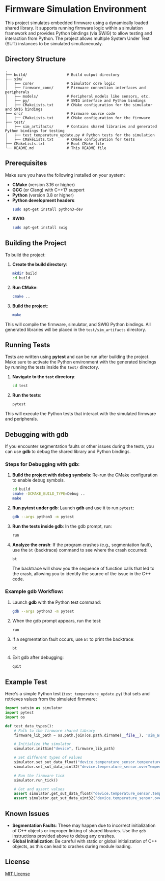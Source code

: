 
# Firmware Simulation Environment

This project simulates embedded firmware using a dynamically loaded shared library. It supports running firmware logic within a simulation framework and provides Python bindings (via SWIG) to allow testing and interaction from Python. The project allows multiple System Under Test (SUT) instances to be simulated simultaneously.

## Directory Structure

```
.
├── build/                  # Build output directory
├── sim/
│   ├── core/               # Simulator core logic
│   ├── firmware_conn/      # Firmware connection interfaces and peripherals
│   ├── models/             # Peripheral models like sensors, etc.
│   ├── py/                 # SWIG interface and Python bindings
│   ├── CMakeLists.txt      # CMake configuration for the simulator and SWIG bindings
├── src/                    # Firmware source code
│   ├── CMakeLists.txt      # CMake configuration for the firmware
├── test/
│   ├── sim_artifacts/      # Contains shared libraries and generated Python bindings for testing
│   ├── test_temperature_update.py # Python tests for the simulation
│   ├── CMakeLists.txt      # CMake configuration for tests
├── CMakeLists.txt          # Root CMake file
└── README.md               # This README file
```

## Prerequisites

Make sure you have the following installed on your system:
- **CMake** (version 3.16 or higher)
- **GCC** (or Clang) with C++17 support
- **Python** (version 3.8 or higher)
- **Python development headers**:
  ```bash
  sudo apt-get install python3-dev
  ```
- **SWIG**:
  ```bash
  sudo apt-get install swig
  ```

## Building the Project

To build the project:

1. **Create the build directory**:
   ```bash
   mkdir build
   cd build
   ```

2. **Run CMake**:
   ```bash
   cmake ..
   ```

3. **Build the project**:
   ```bash
   make
   ```

This will compile the firmware, simulator, and SWIG Python bindings. All generated libraries will be placed in the `test/sim_artifacts` directory.

## Running Tests

Tests are written using **pytest** and can be run after building the project. Make sure to activate the Python environment with the generated bindings by running the tests inside the `test/` directory.

1. **Navigate to the `test` directory**:
   ```bash
   cd test
   ```

2. **Run the tests**:
   ```bash
   pytest
   ```

This will execute the Python tests that interact with the simulated firmware and peripherals.

## Debugging with gdb

If you encounter segmentation faults or other issues during the tests, you can use **gdb** to debug the shared library and Python bindings.

### Steps for Debugging with gdb:

1. **Build the project with debug symbols**:
   Re-run the CMake configuration to enable debug symbols.
   ```bash
   cd build
   cmake -DCMAKE_BUILD_TYPE=Debug ..
   make
   ```

2. **Run pytest under gdb**:
   Launch **gdb** and use it to run `pytest`:
   ```bash
   gdb --args python3 -m pytest
   ```

3. **Run the tests inside gdb**:
   In the gdb prompt, run:
   ```bash
   run
   ```

4. **Analyze the crash**:
   If the program crashes (e.g., segmentation fault), use the `bt` (backtrace) command to see where the crash occurred:
   ```bash
   bt
   ```

   The backtrace will show you the sequence of function calls that led to the crash, allowing you to identify the source of the issue in the C++ code.

### Example gdb Workflow:

1. Launch **gdb** with the Python test command:
   ```bash
   gdb --args python3 -m pytest
   ```

2. When the gdb prompt appears, run the test:
   ```bash
   run
   ```

3. If a segmentation fault occurs, use `bt` to print the backtrace:
   ```bash
   bt
   ```

4. Exit gdb after debugging:
   ```bash
   quit
   ```

## Example Test

Here's a simple Python test (`test_temperature_update.py`) that sets and retrieves values from the simulated firmware:

```python
import sutsim as simulator
import pytest
import os

def test_data_types():
    # Path to the firmware shared library
    firmware_lib_path = os.path.join(os.path.dirname(__file__), 'sim_artifacts', 'libfirmware.so')

    # Initialize the simulator
    simulator.initSim("device", firmware_lib_path)

    # Set different types of values
    simulator.set_sut_data_float("device.temperature_sensor.temperature", 25.5)  # float
    simulator.set_sut_data_uint32("device.temperature_sensor.overTemperatureThreshold", 1)

    # Run the firmware tick
    simulator.run_tick()

    # Get and assert values
    assert simulator.get_sut_data_float("device.temperature_sensor.temperature") == 25.5
    assert simulator.get_sut_data_uint32("device.temperature_sensor.overTemperatureThreshold") == 1
```

## Known Issues

- **Segmentation Faults**: These may happen due to incorrect initialization of C++ objects or improper linking of shared libraries. Use the `gdb` instructions provided above to debug any crashes.
- **Global Initialization**: Be careful with static or global initialization of C++ objects, as this can lead to crashes during module loading.

## License

[MIT License](LICENSE)
